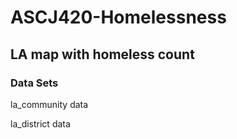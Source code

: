 ASCJ420-Homelessness
==========

## LA map with homeless count

### Data Sets
la_community data

la_district data

